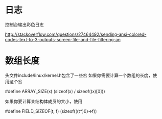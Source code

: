 # 日志

控制台输出彩色日志

http://stackoverflow.com/questions/27464492/sending-ansi-colored-codes-text-to-3-outputs-screen-file-and-file-filtering-an

# 数组长度

头文件include/linux/kernel.h包含了一些宏
如果你需要计算一个数组的长度，使用这个宏

  #define ARRAY_SIZE(x) (sizeof(x) / sizeof((x)[0]))

如果你要计算某结构体成员的大小，使用

  #define FIELD_SIZEOF(t, f) (sizeof(((t*)0)->f))
